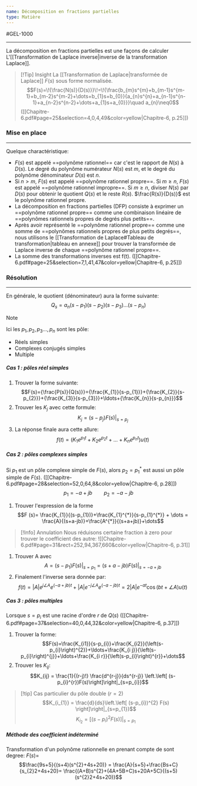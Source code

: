 ```yaml
---
name: Décomposition en fractions partielles
type: Matière
---
```

#GEL-1000 
***
La décomposition en fractions partielles est une façons de calculer L'[[Transformation de Laplace inverse|inverse de la transformation Laplace]].

 > [!Tip] Insight
 > La [[Transformation de Laplace|transformée de Laplace]] $F(s)$ sous forme normalisée. 
 > $$F(s)=\!{\frac{N(s)}{D(s)}}\!=\!{\frac{b_{m}s^{m}+b_{m-1}s^{m-1}+b_{m-2}s^{m-2}+\dots+b_{1}s+b_{0}}{a_{n}s^{n}+a_{n-1}s^{n-1}+a_{n-2}s^{n-2}+\dots+a_{1}s+a_{0}}}\quad a_{n}\neq0$$
 > ([[Chapitre-6.pdf#page=25&selection=4,0,4,49&color=yellow|Chapitre-6, p.25]])

### Mise en place
---
Quelque charactéristique:
- $F(s)$ est appelé ==polynôme rationnel== car c'est le rapport de $N(s)$ à $D(s)$. Le degré du polynôme numérateur $N(s)$ est $m$, et le degré du polynôme dénominateur $D(s)$ est $n$. 
- Si $n > m$, $F(s)$ est appelé ==polynôme rationnel propre==. Si $m \ge n$, $F(s)$ est appelé ==polynôme rationnel impropre==. Si $m \ge n$, diviser $N(s)$ par $D(s)$ pour obtenir le quotient $Q(s)$ et le reste $R(s)$. $\frac{R(s)}{D(s)}$ est le polynôme rationnel propre.
- La décomposition en fractions partielles (DFP) consiste à exprimer un ==polynôme rationnel propre== comme une combinaison linéaire de ==polynômes rationnels propres de degrés plus petits==. 
- Après avoir représenté le ==polynôme rationnel propre== comme une somme de ==polynômes rationnels propres de plus petits degrés==, nous utilisons le [[Transformation de Laplace#Tableau de transformation|tableau en annexe]] pour trouver la transformée de Laplace inverse de chaque ==polynôme rationnel propre==. 
- La somme des transformations inverses est f(t).
([[Chapitre-6.pdf#page=25&selection=7,1,41,47&color=yellow|Chapitre-6, p.25]])

### Résolution
---
En générale, le quotient (dénominateur) aura la forme suivante:
$$Q_{s} = a_{n}(s-p_{1})(s-p_{2})(s-p_{3})\dots(s-p_{n})$$
> [!Note]
> Ici les $p_{1}, p_{2}, p_{3} \dots, p_{n}$ sont les pôle:
> - Réels simples
> - Complexes conjugés simples
> - Multiple
##### Cas 1 : pôles réel simples
1. Trouver la forme suivante: $$F(s)={\frac{P(s)}{Q(s)}}={\frac{K_{1}}{s-p_{1}}}+{\frac{K_{2}}{s-p_{2}}}+{\frac{K_{3}}{s-p_{3}}}+\ldots+{\frac{K_{n}}{s-p_{n}}}$$
2. Trouver les $K_{j}$ avec cette formule: $$K_{j}=\left.(s-p_{j})F(s)\right|_{s=p_{j}}$$
3. La réponse finale aura cette allure: $$f(t)=\left(K_{1}e^{p_{1}t}+K_{2}e^{p_{2}t}+...+K_{n}e^{p_{n}t}\right)u(t)$$
##### Cas 2 : pôles complexes simples
Si $p_{1}$ est un pôle complexe simple de $F(s)$, alors $p_{2} = p_{1}^{*}$ est aussi un pôle simple de $F(s)$.
([[Chapitre-6.pdf#page=28&selection=52,0,64,8&color=yellow|Chapitre-6, p.28]])
$$p_{1}=-a+jb \qquad p_{2} = -a-jb$$
1. Trouver l'expression de la forme $$F
   (s)= \frac{K_{1}}{(s-p_{1})}+\frac{K_{1}^{*}}{s-p_{1}^{*}} + \dots = \frac{A}{(s+a-jb)}+\frac{A^{*}}{(s+a+jb)}+\dots$$
  > [!Info] Annulation
  > Nous réduisons certaine fraction à zero pour trouver le coefficient des autre: 
  > ![[Chapitre-6.pdf#page=31&rect=252,94,367,660&color=yellow|Chapitre-6, p.31]]
1. Trouver A avec $$A=\left.(s-p_{1})F(s)\right|_{s=p_{1}}=\left.(s+a-jb)F(s)\right|_{s=-a+jb}$$
2. Finalement l'inverse sera donnée par: $$f(t) = |A|e^{j\angle A}e^{(-a+jb)t}+|A|e^{-j\angle A}e^{(-a-jb)t}=2|A|e^{-at}\cos{(bt+\angle A)}u(t)$$
##### Cas 3 : pôles multiples
Lorsque $s = p_{i}$ est une racine d'ordre $r$ de $Q(s)$ ([[Chapitre-6.pdf#page=37&selection=40,0,44,32&color=yellow|Chapitre-6, p.37]])
 1. Trouver la forme: $$F(s)=\frac{K_{i1}}{s-p_{i}}+\frac{K_{i2}}{\left(s-p_{i}\right)^{2}}+\ldots+\frac{K_{i j}}{\left(s-p_{i}\right)^{j}}+\ldots+\frac{K_{i r}}{\left(s-p_{i}\right)^{r}}+\dots$$
 2. Trouver les $K_{ij}$: $$K_{ij} = \frac{1}{(r-j)!} \frac{d^{r-j}}{ds^{r-j}} \left.\left[ (s-p_{i}^{r})F(s)\right]\right|_{s=p_{i}}$$
> [!tip] Cas particulier du pôle double $(r=2)$
> $$K_{i_{1}} = \frac{d}{ds}\left.\left[ (s-p_{i})^{2} F(s) \right]\right|_{s=p_{1}}$$
> $$K_{i_{2}} = \left.\left[ (s-p_{i})^{2} F(s) \right]\right|_{s=p_{1}}$$
##### Méthode des coefficient indéterminé
Transformation d'un polynôme rationnelle en prenant compte de sont degree: $F(s) =$
$$\frac{9s+5}{(s+4)(s^{2}+4s+20)} = \frac{A}{s+5}+\frac{Bs+C}{s_{2}2+4s+20}= \frac{(A+B)s^{2}+(4A+5B+C)s+20A+5C}{(s+5)(s^{2}2+4s+20)}$$
